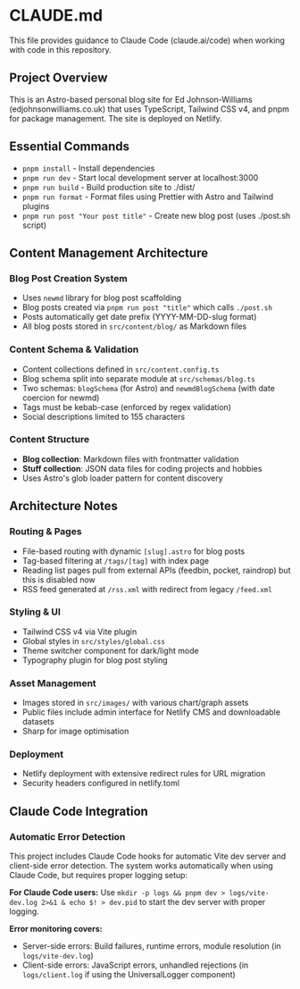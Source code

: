 # CLAUDE.md

This file provides guidance to Claude Code (claude.ai/code) when working with code in this repository.

## Project Overview

This is an Astro-based personal blog site for Ed Johnson-Williams (edjohnsonwilliams.co.uk) that uses TypeScript, Tailwind CSS v4, and pnpm for package management. The site is deployed on Netlify.

## Essential Commands

- `pnpm install` - Install dependencies
- `pnpm run dev` - Start local development server at localhost:3000
- `pnpm run build` - Build production site to ./dist/
- `pnpm run format` - Format files using Prettier with Astro and Tailwind plugins
- `pnpm run post "Your post title"` - Create new blog post (uses ./post.sh script)

## Content Management Architecture

### Blog Post Creation System

- Uses `newmd` library for blog post scaffolding
- Blog posts created via `pnpm run post "title"` which calls `./post.sh`
- Posts automatically get date prefix (YYYY-MM-DD-slug format)
- All blog posts stored in `src/content/blog/` as Markdown files

### Content Schema & Validation

- Content collections defined in `src/content.config.ts`
- Blog schema split into separate module at `src/schemas/blog.ts`
- Two schemas: `blogSchema` (for Astro) and `newmdBlogSchema` (with date coercion for newmd)
- Tags must be kebab-case (enforced by regex validation)
- Social descriptions limited to 155 characters

### Content Structure

- **Blog collection**: Markdown files with frontmatter validation
- **Stuff collection**: JSON data files for coding projects and hobbies
- Uses Astro's glob loader pattern for content discovery

## Architecture Notes

### Routing & Pages

- File-based routing with dynamic `[slug].astro` for blog posts
- Tag-based filtering at `/tags/[tag]` with index page
- Reading list pages pull from external APIs (feedbin, pocket, raindrop) but this is disabled now
- RSS feed generated at `/rss.xml` with redirect from legacy `/feed.xml`

### Styling & UI

- Tailwind CSS v4 via Vite plugin
- Global styles in `src/styles/global.css`
- Theme switcher component for dark/light mode
- Typography plugin for blog post styling

### Asset Management

- Images stored in `src/images/` with various chart/graph assets
- Public files include admin interface for Netlify CMS and downloadable datasets
- Sharp for image optimisation

### Deployment

- Netlify deployment with extensive redirect rules for URL migration
- Security headers configured in netlify.toml

## Claude Code Integration

### Automatic Error Detection

This project includes Claude Code hooks for automatic Vite dev server and client-side error detection. The system works automatically when using Claude Code, but requires proper logging setup:

**For Claude Code users:** Use `mkdir -p logs && pnpm dev > logs/vite-dev.log 2>&1 & echo $! > dev.pid` to start the dev server with proper logging.

**Error monitoring covers:**
- Server-side errors: Build failures, runtime errors, module resolution (in `logs/vite-dev.log`)
- Client-side errors: JavaScript errors, unhandled rejections (in `logs/client.log` if using the UniversalLogger component)
